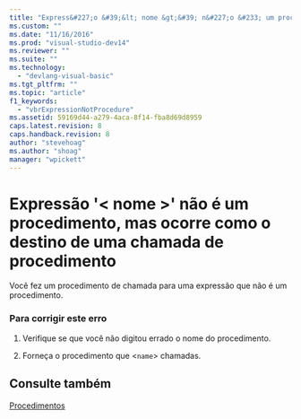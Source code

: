```yaml
---
title: "Express&#227;o &#39;&lt; nome &gt;&#39; n&#227;o &#233; um procedimento, mas ocorre como o destino de uma chamada de procedimento | Microsoft Docs"
ms.custom: ""
ms.date: "11/16/2016"
ms.prod: "visual-studio-dev14"
ms.reviewer: ""
ms.suite: ""
ms.technology: 
  - "devlang-visual-basic"
ms.tgt_pltfrm: ""
ms.topic: "article"
f1_keywords: 
  - "vbrExpressionNotProcedure"
ms.assetid: 59169d44-a279-4aca-8f14-fba8d69d8959
caps.latest.revision: 8
caps.handback.revision: 8
author: "stevehoag"
ms.author: "shoag"
manager: "wpickett"
---
```

# Express&#227;o &#39;&lt; nome &gt;&#39; n&#227;o &#233; um procedimento, mas ocorre como o destino de uma chamada de procedimento
Você fez um procedimento de chamada para uma expressão que não é um procedimento.  
  
### Para corrigir este erro  
  
1.  Verifique se que você não digitou errado o nome do procedimento.  
  
2.  Forneça o procedimento que \<`name`\> chamadas.  
  
## Consulte também  
 [Procedimentos](../../visual-basic/programming-guide/language-features/procedures/index.md)
